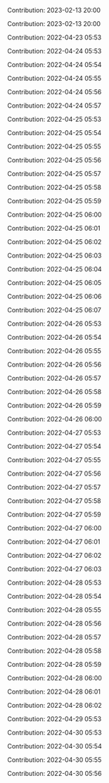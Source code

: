 Contribution: 2023-02-13 20:00

Contribution: 2023-02-13 20:00

Contribution: 2022-04-23 05:53

Contribution: 2022-04-24 05:53

Contribution: 2022-04-24 05:54

Contribution: 2022-04-24 05:55

Contribution: 2022-04-24 05:56

Contribution: 2022-04-24 05:57

Contribution: 2022-04-25 05:53

Contribution: 2022-04-25 05:54

Contribution: 2022-04-25 05:55

Contribution: 2022-04-25 05:56

Contribution: 2022-04-25 05:57

Contribution: 2022-04-25 05:58

Contribution: 2022-04-25 05:59

Contribution: 2022-04-25 06:00

Contribution: 2022-04-25 06:01

Contribution: 2022-04-25 06:02

Contribution: 2022-04-25 06:03

Contribution: 2022-04-25 06:04

Contribution: 2022-04-25 06:05

Contribution: 2022-04-25 06:06

Contribution: 2022-04-25 06:07

Contribution: 2022-04-26 05:53

Contribution: 2022-04-26 05:54

Contribution: 2022-04-26 05:55

Contribution: 2022-04-26 05:56

Contribution: 2022-04-26 05:57

Contribution: 2022-04-26 05:58

Contribution: 2022-04-26 05:59

Contribution: 2022-04-26 06:00

Contribution: 2022-04-27 05:53

Contribution: 2022-04-27 05:54

Contribution: 2022-04-27 05:55

Contribution: 2022-04-27 05:56

Contribution: 2022-04-27 05:57

Contribution: 2022-04-27 05:58

Contribution: 2022-04-27 05:59

Contribution: 2022-04-27 06:00

Contribution: 2022-04-27 06:01

Contribution: 2022-04-27 06:02

Contribution: 2022-04-27 06:03

Contribution: 2022-04-28 05:53

Contribution: 2022-04-28 05:54

Contribution: 2022-04-28 05:55

Contribution: 2022-04-28 05:56

Contribution: 2022-04-28 05:57

Contribution: 2022-04-28 05:58

Contribution: 2022-04-28 05:59

Contribution: 2022-04-28 06:00

Contribution: 2022-04-28 06:01

Contribution: 2022-04-28 06:02

Contribution: 2022-04-29 05:53

Contribution: 2022-04-30 05:53

Contribution: 2022-04-30 05:54

Contribution: 2022-04-30 05:55

Contribution: 2022-04-30 05:56

